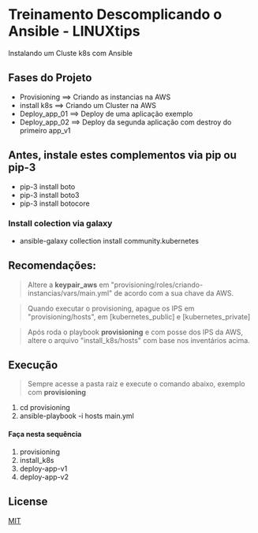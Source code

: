 # Treinamento Descomplicando o Ansible - LINUXtips

Instalando um Cluste k8s com Ansible

## Fases do Projeto
- Provisioning      ==> Criando as instancias na AWS
- install k8s       ==> Criando um Cluster na AWS
- Deploy_app_01     ==> Deploy de uma aplicação exemplo
- Deploy_app_02     ==> Deploy da segunda aplicação com destroy do primeiro app_v1

## Antes, instale estes complementos via pip ou pip-3

- pip-3 install boto
- pip-3 install boto3
- pip-3 install botocore

### Install colection via galaxy 

- ansible-galaxy collection install community.kubernetes

## Recomendações:

> Altere a **keypair_aws** em "provisioning/roles/criando-instancias/vars/main.yml" de acordo com a sua chave da AWS.

> Quando executar o provisioning, apague os IPS em "provisioning/hosts", em [kubernetes_public] e [kubernetes_private]

> Após roda o playbook **provisioning** e com posse dos IPS da AWS, altere o arquivo "install_k8s/hosts" com base nos inventários acima.

## Execução 

> Sempre acesse a pasta raiz e execute o comando abaixo, exemplo com **provisioning**

1. cd provisioning
2. ansible-playbook -i hosts main.yml

#### Faça nesta sequência

1. provisioning
2. install_k8s
3. deploy-app-v1
4. deploy-app-v2


## License
[MIT](https://choosealicense.com/licenses/mit/)
